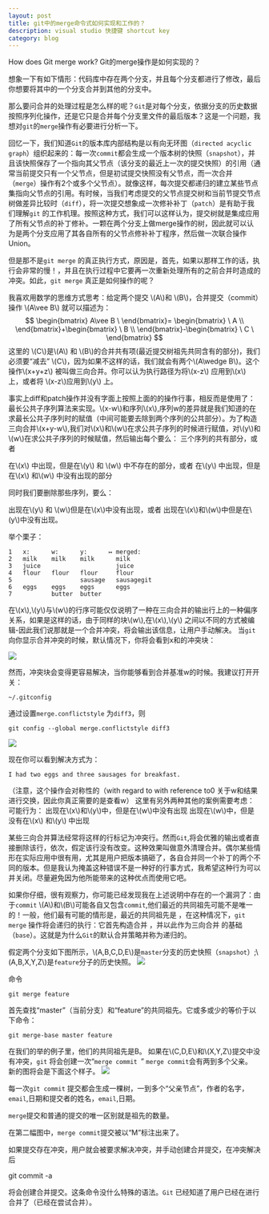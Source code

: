 ```yaml
---
layout: post
title: git中的merge命令式如何实现和工作的？
description: visual studio 快捷键 shortcut key
category: blog
---
```



How does Git merge work?
Git的merge操作是如何实现的？

想象一下有如下情形：代码库中存在两个分支，并且每个分支都进行了修改，最后你想要将其中的一个分支合并到其他的分支中。

那么要问合并的处理过程是怎么样的呢？`Git`是对每个分支，依据分支的历史数据按照序列化操作，还是它只是合并每个分支里文件的最后版本？这是一个问题，我想对`git`的`merge`操作有必要进行分析一下。

回忆一下，我们知道`Git`的版本库内部结构是以有向无环图（`directed acyclic graph`）组织起来的：每一次`commit`都会生成一个版本树的快照（`snapshot`），并且该快照保存了一个指向其父节点（该分支的最近上一次的提交快照）的引用（通常当前提交只有一个父节点，但是初试提交快照没有父节点，而一次合并（`merge`）操作有2个或多个父节点）。就像这样，每次提交都递归的建立某些节点集指向父节点的引用。有时候，当我们考虑提交的父节点提交树和当前节提交节点树做差异比较时（`diff`），将一次提交想象成一次修补补丁（`patch`）是有助于我们理解`git` 的工作机理。按照这种方式，我们可以这样认为，提交树就是集成应用了所有父节点的补丁修补。一颗在两个分支上做merge操作的树，因此就可以认为是两个分支应用了其各自所有的父节点修补补丁程序，然后做一次联合操作Union。

但是那不是`git merge` 的真正执行方式，原因是，首先，如果以那样工作的话，执行会非常的慢！，并且在执行过程中它要再一次重新处理所有的之前合并时造成的冲突。如此，`git merge` 真正是如何操作的呢？

我喜欢用数学的思维方式思考：给定两个提交 \\(A\\)和 \\(B\\)，合并提交（commit）操作 \\(A\\vee B\\)  就可以描述为：
$$
\begin{bmatrix}
A\vee B \
\end{bmatrix}= \begin{bmatrix} \
A \\
\end{bmatrix}+\begin{bmatrix} \
B \\
\end{bmatrix}-\begin{bmatrix} \
C \
\end{bmatrix} 
$$
这里的 \\(C\\)是\\(A\\) 和 \\(B\\)的合并共有项(最近提交树祖先共同含有的部分)，我们必须要“减去” \\(C\\)，因为如果不这样的话，我们就会有两个\\(A\wedge B\\)。这个操作\\(x+y+z\\) 被叫做三向合并。你可以认为执行路径为将\\(x-z\\) 应用到\\(x\\) 上，或者将 \\(x-z\\)应用到\\(y\\) 上。

事实上diff和patch操作并没有字面上按照上面的的操作行事，相反而是使用了：最长公共子序列算法来实现。\\(x-w\\)和序列\\(x\\),序列w的差异就是我们知道的在求最长公共子序列时的赋值（中间可能要去除到两个序列的公共部分）。为了构造三向合并\\(x+y-w\\),我们对\\(x\\)和\\(w\\)在求公共子序列的时候进行赋值，对\\(y\\)和\\(w\\)在求公共子序列的时候赋值，然后输出每个要么：
三个序列的共有部分，或者

在\\(x\\)  中出现，但是在\\(y\\)  和 \\(w\\) 中不存在的部分，或者
在\\(y\\) 中出现，但是在\\(x\\) 和\\(w\\) 中没有出现的部分

同时我们要删除那些序列，要么：

出现在\\(y\\) 和 \\(w\\)但是在\\(x\\)中没有出现，或者
出现在\\(x\\)和\\(w\\)中但是在\\(y\\)中没有出现。

举个栗子：
		
	1	x:      w:      y:      ↦ merged:
	2	milk    milk    milk      milk
	3	juice                     juice
	4	flour   flour   flour     flour
	5	                sausage   sausagegit
	6	eggs    eggs    eggs      eggs
	7	        butter  butter		

在\\(x\\),\\(y\\)与\\(w\\)的行序可能仅仅说明了一种在三向合并的输出行上的一种偏序关系，如果是这样的话，由于同样的块\\(w\\),在\\(x\\),\\(y\\) 之间以不同的方式被编辑-因此我们说那就是一个合并冲突，将会输出该信息，让用户手动解决。
当`git` 向你显示合并冲突的时候，默认情况下，你将会看到x和的冲突块：

![](http://i.imgur.com/XPE0L9G.png)

然而，冲突块会变得更容易解决，当你能够看到合并基准w的时候。我建议打开开关：

	~/.gitconfig

通过设置`merge.conflictstyle` 为`diff3`，则

	git config --global merge.conflictstyle diff3
	
![](http://i.imgur.com/XhKllHf.png)

现在你可以看到解决方式为：

	I had two eggs and three sausages for breakfast.

（注意，这个操作会对称性的（with regard to with reference to0 关于w和结果进行交换，因此你真正需要的是查看w）
这里有另外两种其他的案例需要考虑：可能行为：
出现在\\(x\\)和\\(y\\)中，但是在\\(w\\)中没有出现
	出现在\\(w\\)中，但是没有在\\(x\\) 和\\(y\\) 中出现

某些三向合并算法经常将这样的行标记为冲突行。然而`Git`,将会优雅的输出或者直接删除该行，依次，假定该行没有改变。这种效果叫做意外清理合并。偶尔某些情形在实际应用中很有用，尤其是用户把版本搞砸了，各自合并同一个补丁的两个不同的版本。但是我认为掩盖这种错误不是一种好的行事方式，我希望这种行为可以并关闭。尽量避免因为他所能带来的这种优点而使用它吧。

如果你仔细，很有观察力，你可能已经发现我在上述说明中存在的一个漏洞了：由于`commit` \\(A\\)和\\(B\\)可能各自又包含`commit`,他们最近的共同祖先可能不是唯一的！一般，他们最有可能的情形是，最近的共同祖先是 ，在这种情况下，`git merge` 操作将会递归的执行：它首先构造合并 ，并以此作为三向合并 的基础（`base`）。这就是为什么`Git`的默认合并策略并称为递归的。

假定两个分支如下图所示，\\(A,B,C,D,E\\)是`master`分支的历史快照（`snapshot`）;\\(A,B,X,Y,Z\\)是`feature`分子的历史快照。
![](http://i.imgur.com/LffP9wp.png)

命令	
	
	git merge feature

首先查找“master”（当前分支）和“feature”的共同祖先。它或多或少的等价于以下命令：

	git merge-base master feature

在我们的举的例子里，他们的共同祖先是B。
如果在\\(C,D,E\\)和\\(X,Y,Z\\)提交中没有冲突，`git` 将会创建一次“`merge commit `” `merge commit`会有两到多个父亲。
新的图将会是下面这个样子。
![](http://i.imgur.com/7tIJsg1.png)

每一次`git commit` 提交都会生成一棵树，一到多个“父亲节点”，作者的名字，`email`,日期和提交者的姓名，`email`,日期。

`merge`提交和普通的提交的唯一区别就是祖先的数量。

在第二幅图中，`merge commit`提交被以“M”标注出来了。

如果提交存在冲突，用户就会被要求解决冲突，并手动创建合并提交，在冲突解决后

git commit -a

将会创建合并提交。这条命令没什么特殊的语法。`Git` 已经知道了用户已经在进行合并了（已经在尝试合并）。

